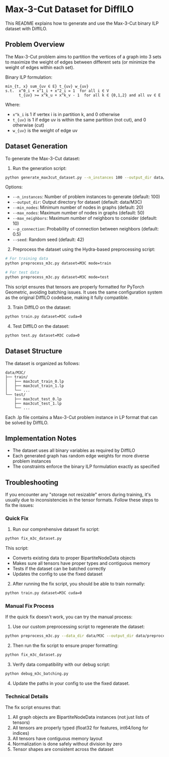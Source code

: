# Max-3-Cut Dataset for DiffILO

This README explains how to generate and use the Max-3-Cut binary ILP dataset with DiffILO.

## Problem Overview

The Max-3-Cut problem aims to partition the vertices of a graph into 3 sets to maximize the weight of edges between different sets (or minimize the weight of edges within each set).

Binary ILP formulation:
```
min_{t, x} sum_{uv ∈ E} t_{uv} w_{uv}
s.t.  x^0_i + x^1_i + x^2_i = 1  for all i ∈ V
      t_{uv} >= x^k_u + x^k_v - 1  for all k ∈ {0,1,2} and all uv ∈ E
```

Where:
- `x^k_i` is 1 if vertex i is in partition k, and 0 otherwise
- `t_{uv}` is 1 if edge uv is within the same partition (not cut), and 0 otherwise (cut)
- `w_{uv}` is the weight of edge uv

## Dataset Generation

To generate the Max-3-Cut dataset:

1. Run the generation script:
```bash
python generate_max3cut_dataset.py --n_instances 100 --output_dir data/M3C --min_nodes 20 --max_nodes 50
```

Options:
- `--n_instances`: Number of problem instances to generate (default: 100)
- `--output_dir`: Output directory for dataset (default: data/M3C)
- `--min_nodes`: Minimum number of nodes in graphs (default: 20)
- `--max_nodes`: Maximum number of nodes in graphs (default: 50)
- `--max_neighbors`: Maximum number of neighbors to consider (default: 10)
- `--p_connection`: Probability of connection between neighbors (default: 0.5)
- `--seed`: Random seed (default: 42)

2. Preprocess the dataset using the Hydra-based preprocessing script:
```bash
# For training data
python preprocess_m3c.py dataset=M3C mode=train

# For test data
python preprocess_m3c.py dataset=M3C mode=test
```

This script ensures that tensors are properly formatted for PyTorch Geometric, avoiding batching issues. It uses the same configuration system as the original DiffILO codebase, making it fully compatible.

3. Train DiffILO on the dataset:
```bash
python train.py dataset=M3C cuda=0
```

4. Test DiffILO on the dataset:
```bash
python test.py dataset=M3C cuda=0
```

## Dataset Structure

The dataset is organized as follows:
```
data/M3C/
├── train/
│   ├── max3cut_train_0.lp
│   ├── max3cut_train_1.lp
│   └── ...
└── test/
    ├── max3cut_test_0.lp
    ├── max3cut_test_1.lp
    └── ...
```

Each .lp file contains a Max-3-Cut problem instance in LP format that can be solved by DiffILO.

## Implementation Notes

- The dataset uses all binary variables as required by DiffILO
- Each generated graph has random edge weights for more diverse problem instances
- The constraints enforce the binary ILP formulation exactly as specified 

## Troubleshooting

If you encounter any "storage not resizable" errors during training, it's usually due to inconsistencies in the tensor formats. Follow these steps to fix the issues:

### Quick Fix

1. Run our comprehensive dataset fix script:
```bash
python fix_m3c_dataset.py
```

This script:
- Converts existing data to proper BipartiteNodeData objects
- Makes sure all tensors have proper types and contiguous memory
- Tests if the dataset can be batched correctly
- Updates the config to use the fixed dataset

2. After running the fix script, you should be able to train normally:
```bash
python train.py dataset=M3C cuda=0
```

### Manual Fix Process

If the quick fix doesn't work, you can try the manual process:

1. Use our custom preprocessing script to regenerate the dataset:
```bash
python preprocess_m3c.py --data_dir data/M3C --output_dir data/preprocess/M3C
```

2. Then run the fix script to ensure proper formatting:
```bash
python fix_m3c_dataset.py
```

3. Verify data compatibility with our debug script:
```bash
python debug_m3c_batching.py
```

4. Update the paths in your config to use the fixed dataset.

### Technical Details

The fix script ensures that:
1. All graph objects are BipartiteNodeData instances (not just lists of tensors)
2. All tensors are properly typed (float32 for features, int64/long for indices)
3. All tensors have contiguous memory layout
4. Normalization is done safely without division by zero
5. Tensor shapes are consistent across the dataset 